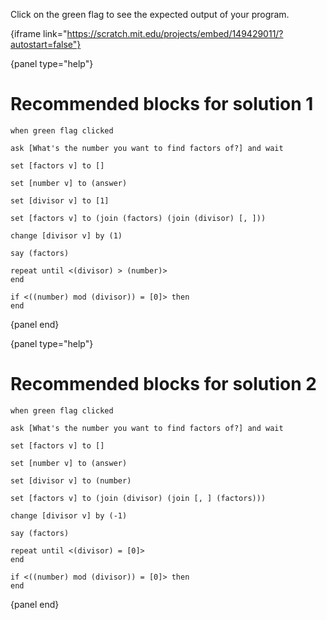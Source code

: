 Click on the green flag to see the expected output of your program.

{iframe link="https://scratch.mit.edu/projects/embed/149429011/?autostart=false"}

{panel type="help"}

# Recommended blocks for solution 1

<pre><code class="scratch:split:random">when green flag clicked
</code></pre>

<pre><code class="scratch:split:random">ask [What's the number you want to find factors of?] and wait
</code></pre>

<pre><code class="scratch:split:random">set [factors v] to []

set [number v] to (answer)

set [divisor v] to [1]

set [factors v] to (join (factors) (join (divisor) [, ]))

change [divisor v] by (1)
</code></pre>

<pre><code class="scratch:split:random">say (factors)
</code></pre>

<pre><code class="scratch:split:random">repeat until &lt;(divisor) &gt; (number)&gt;
end

if &lt;((number) mod (divisor)) = [0]&gt; then
end
</code></pre>

{panel end}

{panel type="help"}

# Recommended blocks for solution 2

<pre><code class="scratch:split:random">when green flag clicked
</code></pre>

<pre><code class="scratch:split:random">ask [What's the number you want to find factors of?] and wait
</code></pre>

<pre><code class="scratch:split:random">set [factors v] to []

set [number v] to (answer)

set [divisor v] to (number)

set [factors v] to (join (divisor) (join [, ] (factors)))

change [divisor v] by (-1)
</code></pre>

<pre><code class="scratch:split:random">say (factors)
</code></pre>

<pre><code class="scratch:split:random">repeat until &lt;(divisor) = [0]&gt;
end

if &lt;((number) mod (divisor)) = [0]&gt; then
end
</code></pre>

{panel end}